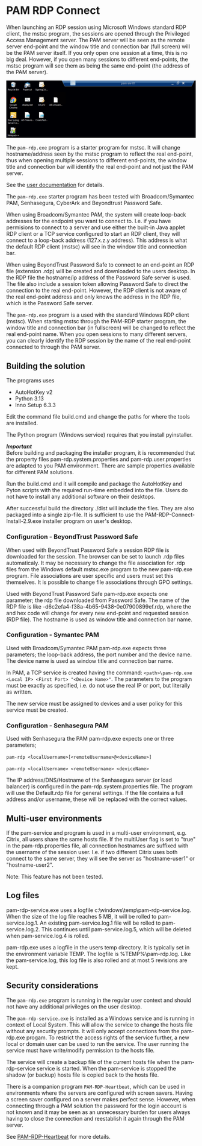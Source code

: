 # PAM RDP Connect

When launching an RDP session using Microsoft Windows standard RDP 
client, the mstsc program, the sessions are opened through the 
Privileged Access Management server. The PAM server will be seen as the 
remote server end-point and the window title and connection bar (full 
screen) will be the PAM server itself. If you only open one session at a 
time, this is no big deal. However, if you open many sessions to 
different end-points, the mstsc program will see them as being the same 
end-point (the address of the PAM server). 

![PAM RDP Connect](/Docs/ConnectionBar-PamServer.png)


The `pam-rdp.exe` program is a starter program for mstsc. It will change 
hostname/address seen by the mstsc program to reflect the real 
end-point, thus when opening multiple sessions to different end-points, 
the window title and connection bar will identify the real end-point and 
not just the PAM server. 

See the [user documentation](/Docs/PAM-RDP-Connect.md) for details.


The `pam-rdp.exe` starter program has been tested with Broadcom/Symantec PAM, 
Senhasegura, CyberArk and Beyondtrust Password Safe. 

When using Broadcom/Symantec PAM, the system will create loop-back 
addresses for the endpoint you want to connect to. I.e. if you have 
permisions to connect to a server and use either the built-in Java 
applet RDP client or a TCP service configured to start an RDP client, 
they will connect to a loop-back address (127.x.z.y address). This 
address is what the default RDP client (mstsc) will see in the window 
title and connection bar. 

When using BeyondTrust Password Safe to connect to an end-point an RDP 
file (extension .rdp) will be created and downloaded to the users 
desktop. In the RDP file the hostname/ip address of the Password Safe 
server is used. The file also include a session token allowing Password 
Safe to direct the connection to the real end-point. However, the RDP 
client is not aware of the real end-point address and only knows the 
address in the RDP file, which is the Password Safe server. 

The `pam-rdp.exe` program is a used with the standard Windows RDP 
client (mstsc). When starting mstsc through the PAM-RDP starter program, 
the window title and connection bar (in fullscreen) will be changed to 
reflect the real end-point name. When you open sessions to many 
different servers, you can clearly identify the RDP session by the name 
of the real end-point connected to through the PAM server. 

## Building the solution

The programs uses
- AutoHotKey v2 
- Python 3.13
- Inno Setup 6.3.3

Edit the command file build.cmd and change the paths for where the 
tools are installed.

The Python program (Windows service) requires that you install pyinstaller.

***Important***<br>
Before building and packaging the installer program, it is recommended that the 
property files pam-rdp.system.properties and pam-rdp.user.properties are adapted 
to you PAM environment. There are sample properties available for different PAM 
solutions.

Run the build.cmd and it will compile and package the AutoHotKey and Pyton scripts 
with the required run-time embedded into the file. Users
do not have to install any additional software on their desktops.

After successful build the directory ./dist will include the files. They are also 
packaged into a single zip-file.
It is sufficient to use the PAM-RDP-Connect-Install-2.9.exe installer program on
user's desktop.

### Configuration - BeyondTrust Password Safe

When used with BeyondTrust Password Safe a session RDP file is downloaded
for the session. The browser can be set to launch .rdp files automaticaly.
It may be necessary to change the file association for .rdp files
from the Windows default mstsc.exe program to the new pam-rdp.exe program.
File associations are user specific and users must set this themselves.
It is possible to change file associations through GPO settings.

Used with BeyondTrust Password Safe pam-rdp.exe expects one parameter; 
the rdp file downloaded from Password Safe. The name of the RDP file is 
like <hostname>-d6c2efa4-f38a-4b65-9438-0e07900899ef.rdp, where the 
<hostname> and hex code will change for every new end-point and 
requested session (RDP file). The hostname is used as window title and 
connection bar name. 


### Configuration - Symantec PAM

Used with Broadcom/Symantec PAM pam-rdp.exe expects three parameters; the 
loop-back address, the port number and the device name. The device name 
is used as window title and connection bar name. 

In PAM, a TCP service is created having the command: `<path>\pam-rdp.exe 
<Local IP> <First Port> "<Device Name>"`. The parameters to the program 
must be exactly as specified, i.e. do not use the real IP or port, but 
literally as written. 

The new service must be assigned to devices and a user policy for this 
service must be created.

### Configuration - Senhasegura PAM

Used with Senhasegura the PAM pam-rdp.exe expects one or three parameters; 

`pam-rdp <localUsername>[<remoteUsername>@<deviceName>]`

`pam-rdp <localUsername> <remoteUsername> <deviceName>` 

The IP address/DNS/Hostname of the Senhasegura server (or load balancer) is 
configured in the pam-rdp.system.properties file. The program will use the 
Default.rdp file for general settings. If the file contains a full address
and/or username, these will be replaced with the correct values.


## Multi-user environments

If the pam-service and program is used in a multi-user environment, e.g. 
Citrix, all users share the same hosts file. If the multiUser flag is 
set to "true" in the pam-rdp.properties file, all connection hostnames 
are suffixed with the username of the session user. I.e. if two 
different Citrix uses both connect to the same server, they will see the 
server as "hostname-user1" or "hostname-user2". 

Note: This feature has not been tested.

## Log files

pam-rdp-service.exe uses a logfile c:\windows\temp\pam-rdp-service.log. When the 
size of the log file reaches 5 MB, it will be rolled to 
pam-service.log.1. An existing pam-service.log.1 file will be rolled to 
pam-service.log.2. This continues until pam-service.log.5, which will be 
deleted when pam-service.log.4 is rolled. 

pam-rdp.exe uses a logfile in the users temp directory. It is typically 
set in the environment variable TEMP. The logfile is %TEMP%\pam-rdp.log. 
Like the pam-service.log, this log file is also rolled and at most 5 
revisions are kept. 

## Security considerations

The `pam-rdp.exe` program is running in the regular user context and 
should not have any additional privileges on the user desktop. 

The `pam-rdp-service.exe` is installed as a Windows service and is running in context of Local System. 
This will allow the service to change the hosts file without any 
security prompts. It will only accept connections from the pam-rdp.exe 
progam. To restrict the access rights of the service further, a new 
local or domain user can be used to run the service. The user running 
the service must have write/modify permission to the hosts 
file.

The service will create a backup file of the current hosts file when the 
pam-rdp-service service is started. When the pam-service is stopped the 
shadow (or backup) hosts file is copied back to the hosts file. 

There is a companion program `PAM-RDP-Heartbeat`, which can be used 
in environments where the servers are configured with screen savers.
Having a screen saver configured on a server makes perfect sense. 
However, when connecting through a PAM solution the password for the 
login account is not known and it may be seen as an unnecessary burden 
for users always having to close the connection and reestablish it again
through the PAM server.

See [PAM-RDP-Heartbeat](https://github.com/pam-exchange/PAM-RDP-Heartbeat) for more details.
 
